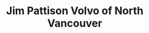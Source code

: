 ---
title: "Jim Pattison Volvo of North Vancouver"
url: /district-of-north-vancouver/jim-pattison-volvo-of-north-vancouver/
shop: car
---